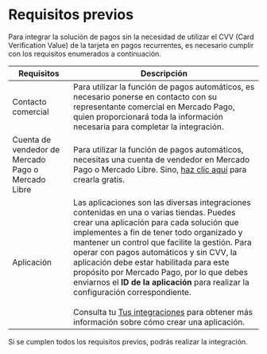 # Requisitos previos

Para integrar la solución de pagos sin la necesidad de utilizar el CVV (Card Verification Value) de la tarjeta en pagos recurrentes, es necesario cumplir con los requisitos enumerados a continuación.

| Requisitos | Descripción |
| --- | --- |
| Contacto comercial | Para utilizar la función de pagos automáticos, es necesario ponerse en contacto con su representante comercial en Mercado Pago, quien proporcionará toda la información necesaria para completar la integración. |
| Cuenta de vendedor de Mercado Pago o Mercado Libre | Para utilizar la función de pagos automáticos, necesitas una cuenta de vendedor en Mercado Pago o Mercado Libre. Sino, [haz clic aquí](https://www.mercadopago[FAKER][URL][DOMAIN]/hub/registration/landing) para crearla gratis. | 
| Aplicación  | Las aplicaciones son las diversas integraciones contenidas en una o varias tiendas. Puedes crear una aplicación para cada solución que implementes a fin de tener todo organizado y mantener un control que facilite la gestión. Para operar con pagos automáticos y sin CVV, la aplicación debe estar habilitada para este propósito por Mercado Pago, por lo que debes enviarnos el **ID de la aplicación** para realizar la configuración correspondiente. <br><br> Consulta tu [Tus integraciones](/developers/es/docs/checkout-bricks/additional-content/your-integrations/introduction) para obtener más información sobre cómo crear una aplicación. |

Si se cumplen todos los requisitos previos, podrás realizar la integración.